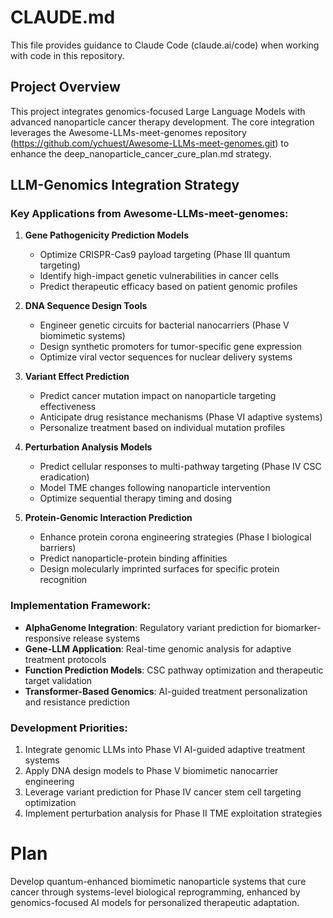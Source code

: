 # CLAUDE.md

This file provides guidance to Claude Code (claude.ai/code) when working with code in this repository.

## Project Overview

This project integrates genomics-focused Large Language Models with advanced nanoparticle cancer therapy development. The core integration leverages the Awesome-LLMs-meet-genomes repository (https://github.com/ychuest/Awesome-LLMs-meet-genomes.git) to enhance the deep_nanoparticle_cancer_cure_plan.md strategy.

## LLM-Genomics Integration Strategy

### Key Applications from Awesome-LLMs-meet-genomes:

1. **Gene Pathogenicity Prediction Models**
   - Optimize CRISPR-Cas9 payload targeting (Phase III quantum targeting)
   - Identify high-impact genetic vulnerabilities in cancer cells
   - Predict therapeutic efficacy based on patient genomic profiles

2. **DNA Sequence Design Tools**
   - Engineer genetic circuits for bacterial nanocarriers (Phase V biomimetic systems)
   - Design synthetic promoters for tumor-specific gene expression
   - Optimize viral vector sequences for nuclear delivery systems

3. **Variant Effect Prediction**
   - Predict cancer mutation impact on nanoparticle targeting effectiveness
   - Anticipate drug resistance mechanisms (Phase VI adaptive systems)
   - Personalize treatment based on individual mutation profiles

4. **Perturbation Analysis Models**
   - Predict cellular responses to multi-pathway targeting (Phase IV CSC eradication)
   - Model TME changes following nanoparticle intervention
   - Optimize sequential therapy timing and dosing

5. **Protein-Genomic Interaction Prediction**
   - Enhance protein corona engineering strategies (Phase I biological barriers)
   - Predict nanoparticle-protein binding affinities
   - Design molecularly imprinted surfaces for specific protein recognition

### Implementation Framework:

- **AlphaGenome Integration**: Regulatory variant prediction for biomarker-responsive release systems
- **Gene-LLM Application**: Real-time genomic analysis for adaptive treatment protocols
- **Function Prediction Models**: CSC pathway optimization and therapeutic target validation
- **Transformer-Based Genomics**: AI-guided treatment personalization and resistance prediction

### Development Priorities:

1. Integrate genomic LLMs into Phase VI AI-guided adaptive treatment systems
2. Apply DNA design models to Phase V biomimetic nanocarrier engineering
3. Leverage variant prediction for Phase IV cancer stem cell targeting optimization
4. Implement perturbation analysis for Phase II TME exploitation strategies

# Plan

Develop quantum-enhanced biomimetic nanoparticle systems that cure cancer through systems-level biological reprogramming, enhanced by genomics-focused AI models for personalized therapeutic adaptation.

